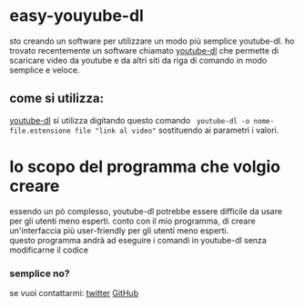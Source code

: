 # easy-youyube-dl
sto creando un software per utilizzare un modo più semplice youtube-dl.
ho trovato recentemente un software chiamato [youtube-dl](https://github.com/ytdl-org/youtube-dl)  che permette di scaricare video da youtube e da altri siti da riga di comando in modo semplice e veloce.
## come si utilizza:
[youtube-dl](https://github.com/ytdl-org/youtube-dl) si utilizza digitando questo comando ``` youtube-dl -o nome-file.estensione file "link al video"``` sostituendo ai parametri i valori.
# lo scopo del programma che volgio creare
essendo un pò complesso, youtube-dl potrebbe essere difficile da usare per gli utenti meno esperti. conto con il mio programma, di creare un'interfaccia più user-friendly per gli utenti meno esperti. 
<br>
questo programma andrà ad eseguire i comandi in youtube-dl senza modificarne il codice <br> 
### semplice no?

se vuoi contattarmi: 
[twitter](https://twitter.com/puma_riflessivo)
[GitHub](https://github.com/matteo-andreuzza/)